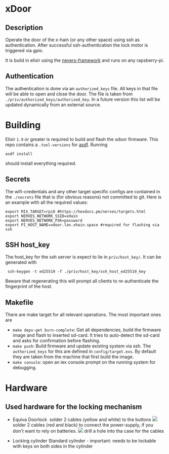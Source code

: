 # xDoor

## Description

Operate the door of the x-hain (or any other space) using ssh as authentication. After successful ssh-authentication the lock motor is triggered via gpio.

It is build in elixir using the [nevers-framework](https://hexdocs.pm/nerves/getting-started.html) and runs on any rapsberry-pi.

## Authentication

The authentication is done via an `authorized_keys` file. All keys in that file will be able to open and close the door. The file is taken from `./priv/authorized_keys/authorized_key`. In a future version this list will be updated dynamically from an external source.

# Building

Elixir `1.9` or greater is required to build and flash the xdoor firmware. This repo contains a `.tool-versions` for [asdf](https://asdf-vm.com). Running 
```
asdf install
``` 
should install everything required.

## Secrets

The wifi-credentials and any other target specific configs are contained in the `./secrets` file that is (for obvious reasons) not committed to git. Here is an example with all the required values:

```
export MIX_TARGET=rpi0 #https://hexdocs.pm/nerves/targets.html
export NERVES_NETWORK_SSID=xHain
export NERVES_NETWORK_PSK=password
export PI_HOST_NAME=xdoor.lan.xhain.space #required for flashing via ssh
```

## SSH host_key

The host_key for the ssh server is expect to lie in `priv/host_key/`. It can be generated with 
```
 ssh-keygen -t ed25519 -f ./priv/host_key/ssh_host_ed25519_key
```
Beware that regenerating this will prompt all clients to re-authenticate the fingerprint of the host.

## Makefile 

There are make target for all relevant operations. The most important ones are

* `make deps-get burn-complete`: Get all dependencies, build the firmware image and flash to inserted sd-card. It tries to auto-detect the sd-card and asks for confirmation before flashing.
* `make push`: Build firmware and update existing system via ssh. The `authorized_keys` for this are defined in `config/target.exs`. By default they are taken from the machine that first build the image.
* `make console`: open an iex console prompt on the running system for debugging.


# Hardware

## Used hardware for the locking mechanism
* Equiva Doorlock
<img href=https://www.eq-3.de/assets/images/3/Eqiva-Bluethooth-Smart-Tuerschlossantrieb-V-oS_142950A0_stiwa-b947e9f2.png></img>
solder 2 cables (yellow and white) to the buttons
<img src=https://files.x-hain.de/index.php/s/jXqJgEF7y3HWRHt></img>
solder 2 cables (red and black) to connect the power-supply, if you don't want to rely on batteries.
<img src=https://files.x-hain.de/index.php/s/tdT44XT4kYpza6Y></img>
drill a hole into tha case for the cables


* Locking cylinder
Standard cylinder - important: needs to be lockable with keys on both sides in the cylinder